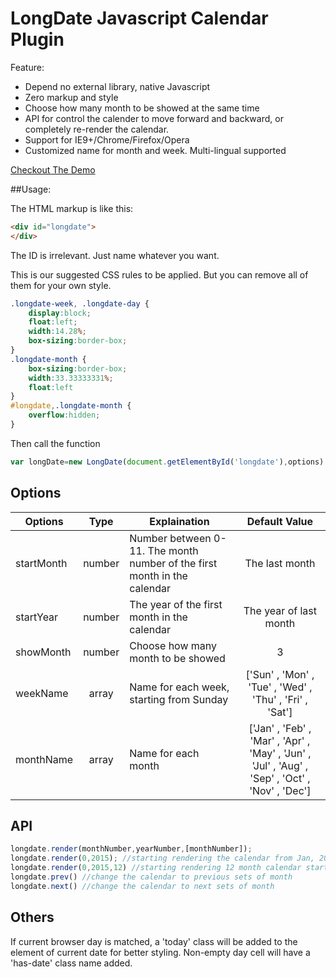# LongDate Javascript Calendar Plugin

Feature:

 * Depend no external library, native Javascript
 * Zero markup and style
 * Choose how many month to be showed at the same time
 * API for control the calender to move forward and backward, or completely re-render the calendar.
 * Support for IE9+/Chrome/Firefox/Opera
 * Customized name for month and week. Multi-lingual supported

[Checkout The Demo](http://magento.frankdai.com/longdate)

##Usage:

The HTML markup is like this:

```html
<div id="longdate">
</div>
```
The ID is irrelevant. Just name whatever you want. 

This is our suggested CSS rules to be applied. But you can remove all of them for your own style.
```CSS
.longdate-week, .longdate-day {
	display:block;
    float:left;
    width:14.28%;
    box-sizing:border-box;
}
.longdate-month {
    box-sizing:border-box;
    width:33.33333331%;
    float:left
}
#longdate,.longdate-month {
    overflow:hidden;
}
```

Then call the function
```javascript
var longDate=new LongDate(document.getElementById('longdate'),options)
```

## Options

| Options | Type | Explaination | Default Value |
| ------- | :--: |------------ | :-------------: |
| startMonth|number|Number between 0-11. The month number of the first month in the calendar |The last month|
| startYear |number|The year of the first month in the calendar  | The year of last month|
| showMonth|number|Choose how many month to be showed|3|
| weekName|array|Name for each week, starting from Sunday|['Sun' , 'Mon' , 'Tue' , 'Wed' , 'Thu' , 'Fri' , 'Sat']|
| monthName|array|Name for each month|['Jan' , 'Feb' , 'Mar' , 'Apr' , 'May' , 'Jun' , 'Jul' , 'Aug' , 'Sep' , 'Oct' , 'Nov' , 'Dec']|


## API
```javascript
longdate.render(monthNumber,yearNumber,[monthNumber]);
longdate.render(0,2015); //starting rendering the calendar from Jan, 2015
longdate.render(0,2015,12) //starting rendering 12 month calendar starting from Jan, 2015
longdate.prev() //change the calendar to previous sets of month
longdate.next() //change the calendar to next sets of month
```
## Others
If current browser day is matched, a 'today' class will be added to the element of current date for better styling. Non-empty day cell will have a 'has-date' class name added. 
